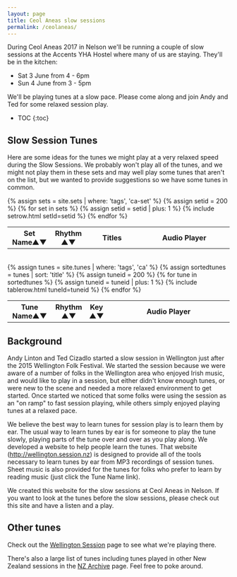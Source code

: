 ```yaml
---
layout: page
title: Ceol Aneas slow sessions
permalink: /ceolaneas/
---
```

<div id="audioPlayer"></div>

<div id="abc-textareas"></div>
<script>
var textAreas = document.getElementById("abc-textareas");
</script>

During Ceol Aneas 2017 in Nelson we'll be running a couple of slow sessions at
the Accents YHA Hostel where many of us are staying. They'll be in the kitchen:

 * Sat 3 June from 4 - 6pm
 * Sun 4 June from 3 - 5pm

We'll be playing tunes at a slow pace. Please come along and join Andy and Ted
for some relaxed session play.

* TOC
{:toc}

Slow Session Tunes
---------
Here are some ideas for the tunes we might play at a very relaxed speed during
the Slow Sessions. We probably won't play all of the tunes, and we might not play
them in these sets and may well play some tunes that aren't on the list, but we
wanted to provide suggestions so we have some tunes in common.

<table style="width:100%" id="ca-set" class="tablesorter">
<thead>
    <tr>
    <th style="width:20%;">Set Name&#x25B2;&#x25BC;</th>
    <th style="width:9%;">Rhythm<br />&#x25B2;&#x25BC;</th>
    <th style="width:26%;">Titles</th>
    <th style="width:45%;">Audio Player</th>
    </tr>
</thead>
<tbody>
{% assign sets = site.sets | where: 'tags', 'ca-set' %}
{% assign setid = 200 %}
{% for set in sets %}
{% assign setid = setid | plus: 1 %}
<tr>
{% include setrow.html setId=setid %}
</tr>
{% endfor %}
</tbody>
</table>
<br />
<table style="width:100%" id="ca" class="tablesorter">
<thead>
    <tr>
    <th style="width:20%;">Tune Name&#x25B2;&#x25BC;</th>
    <th style="width:6%;">Rhythm<br />&#x25B2;&#x25BC;</th>
    <th style="width:6%;">Key<br />&#x25B2;&#x25BC;</th>
    <th style="width:55%;">Audio Player</th>
    </tr>
</thead>
<tbody>
{% assign tunes = site.tunes | where: 'tags', 'ca' %}
{% assign sortedtunes = tunes | sort: 'title' %}
  {% assign tuneid = 200 %}
  {% for tune in sortedtunes %}
      {% assign tuneid = tuneid | plus: 1 %}
<tr>
{% include tablerow.html tuneId=tuneid %}
</tr>
  {% endfor %}
</tbody>
</table>

Background
----------

Andy Linton and Ted Cizadlo started a slow session in Wellington just after the
2015 Wellington Folk Festival. We started the session because we were aware
of a number of folks in the Wellington area who enjoyed Irish music, and would like to play
in a session, but either didn't know enough tunes, or were new to the scene and
needed a more relaxed environment to get started.  Once started we noticed that
some folks were using the session as an "on ramp" to fast session playing, while
others simply enjoyed playing tunes at a relaxed pace.

We believe the best way to learn tunes for session play is to learn them by ear.
The usual way to learn tunes by ear is for someone to play the tune slowly,
playing parts of the tune over and over as you play along.  We developed a website
to help people learn the tunes. That website
(<a href="http://wellington.session.nz">http://wellington.session.nz</a>)
is designed to provide all of the tools necessary to learn tunes by ear from MP3
recordings of session tunes.  Sheet music is also provided for the tunes for
folks who prefer to learn by reading music (just click the Tune Name link).

We created this website for the slow sessions at Ceol Aneas in Nelson.  If you
want to look at the tunes before the slow sessions, please check out this site and
have a listen and a play.

Other tunes
-----------

Check out the <a href="http://wellington.session.nz">Wellington Session</a> page
to see what we're playing there.

There's also a large list of tunes including tunes played in other New Zealand sessions in the
<a href="{{ site.mp3_host }}/archive/">NZ Archive</a> page.  Feel free to poke around.


<script>
$(document).ready(function() {
    audioPlayer.innerHTML = createAudioPlayer();

    /* turn off sorting on last column */
    $("#focustunes").tablesorter({
        headers: {
            4: {
                sorter: false
            }
        }
    });

    /* turn off sorting on last two columns */
    $("#focussets").tablesorter({
        headers: {
            2: {
                sorter: false
            },  
            3: {
                sorter: false
            }
        }
    });
    // In Chrome/Opera/Firefox, an AudioContext must be created or resumed
    // after the document received a user gesture to enable audio playback.
    // See https://goo.gl/7K7WLu and also see /js/audioContext.js
    // This function only sets the necessary event listener if we're running
    // on a Chrome, Opera or Firefox browser
    audioResume('button');
});
</script>
